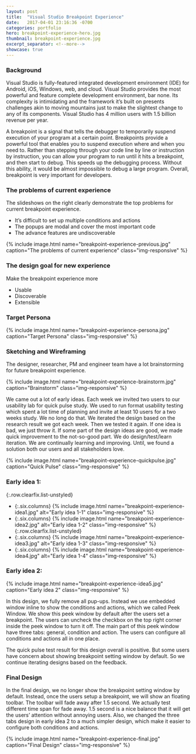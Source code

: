 ```yaml
---
layout: post
title:  "Visual Studio Breakpoint Experience"
date:   2017-04-01 23:16:36 -0700
categories: portfolio
hero: breakpoint-experience-hero.jpg
thumbnail: breakpoint-experience.jpg
excerpt_separator: <!--more-->
showcase: true
---
```


<!--more-->
### Background

Visual Studio is fully-featured integrated development environment (IDE) for Android, iOS, Windows, web, and cloud. Visual Studio provides the most powerful and feature complete development environment, bar none. Its complexity is intimidating and the framework it’s built on presents challenges akin to moving mountains just to make the slightest change to any of its components. Visual Studio has 4 million users with 1.5 billion revenue per year.

A breakpoint is a signal that tells the debugger to temporarily suspend execution of your program at a certain point. Breakpoints provide a powerful tool that enables you to suspend execution where and when you need to. Rather than stepping through your code line by line or instruction by instruction, you can allow your program to run until it hits a breakpoint, and then start to debug. This speeds up the debugging process. Without this ability, it would be almost impossible to debug a large program. Overall, breakpoint is very important for developers.

### The problems of current experience

The slideshows on the right clearly demonstrate the top problems for current breakpoint experience.

- It’s difficult to set up multiple conditions and actions
- The popups are modal and cover the most important code
- The advance features are undiscoverable

<div>{% include image.html name="breakpoint-experience-previous.jpg" caption="The problems of current experience" class="img-responsive" %}</div>

### The design goal for new experience

Make the breakpoint experience more
- Usable
- Discoverable
- Extensible

### Target Persona

<div>{% include image.html name="breakpoint-experience-persona.jpg" caption="Target Persona" class="img-responsive" %}</div>

### Sketching and Wireframing

The designer, researcher, PM and engineer team have a lot brainstorming for future breakpoint experience.

<div>{% include image.html name="breakpoint-experience-brainstorm.jpg" caption="Brainstorm" class="img-responsive" %}</div>

We came out a lot of early ideas. Each week we invited two users to our usability lab for quick pulse study. We used to run format usability testing which spent a lot time of planning and invite at least 10 users for a two weeks study. We no long do that. We iterated the design based on the research result we got each week. Then we tested it again. If one idea is bad, we just throw it. If some part of the design ideas are good, we made quick improvement to the not-so-good part. We do design/test/learn iteration. We are continually learning and improving. Until, we found a solution both our users and all stakeholders love.

<div>{% include image.html name="breakpoint-experience-quickpulse.jpg" caption="Quick Pulse" class="img-responsive" %}</div>

### Early idea 1:

{:.row.clearfix.list-unstyled}
- {:.six.columns} {% include image.html name="breakpoint-experience-idea1.jpg" alt="Early idea 1-1" class="img-responsive" %}
- {:.six.columns} {% include image.html name="breakpoint-experience-idea2.jpg" alt="Early idea 1-2" class="img-responsive" %}
{:.row.clearfix.list-unstyled}
- {:.six.columns} {% include image.html name="breakpoint-experience-idea3.jpg" alt="Early idea 1-3" class="img-responsive" %}
- {:.six.columns} {% include image.html name="breakpoint-experience-idea4.jpg" alt="Early idea 1-4" class="img-responsive" %}

### Early idea 2:

<div>{% include image.html name="breakpoint-experience-idea5.jpg" caption="Early idea 2" class="img-responsive" %}</div>

In this design, we fully remove all pup-ups. Instead we use embedded window inline to show the conditions and actions, which we called Peek Window. We show this peek window by default after the users set a breakpoint. The users can uncheck the checkbox on the top right corner inside the peek window to turn it off. The main part of this peek window have three tabs: general, condition and action. The users can configure all conditions and actions all in one place.

The quick pulse test result for this design overall is positive. But some users have concern about showing breakpoint setting window by default. So we continue iterating designs based on the feedback.

### Final Design

In the final design, we no longer show the breakpoint setting window by default. Instead, once the users setup a breakpoint, we will show an floating toolbar. The toolbar will fade away after 1.5 second. We actually test different time span for fade away. 1.5 second is a nice balance that it will get the users’ attention without annoying users. Also, we changed the three tabs design in early idea 2 to a much simpler design, which make it easier to configure both conditions and actions.

<div>{% include image.html name="breakpoint-experience-final.jpg" caption="Final Design" class="img-responsive" %}</div>
